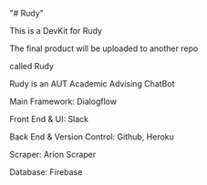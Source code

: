 "# Rudy" 

This is a DevKit for Rudy

The final product will be uploaded to another repo

called Rudy

Rudy is an AUT Academic Advising ChatBot

Main Framework: Dialogflow </br>

Front End & UI: Slack </br>

Back End & Version Control: Github, Heroku </br>

Scraper: Arion Scraper </br>

Database: Firebase </br>